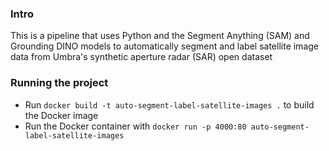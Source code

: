 ### Intro
This is a pipeline that uses Python and the Segment Anything (SAM) and Grounding DINO models to automatically segment and label satellite image data from Umbra's synthetic aperture radar (SAR) open dataset

### Running the project
* Run `docker build -t auto-segment-label-satellite-images .` to build the Docker image
* Run the Docker container with `docker run -p 4000:80 auto-segment-label-satellite-images`